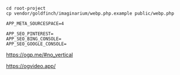 ```
cd root-project
cp vendor/goldfinch/imaginarium/webp.php.example public/webp.php
```

```
APP_META_SOURCESPACE=4

APP_SEO_PINTEREST=
APP_SEO_BING_CONSOLE=
APP_SEO_GOOGLE_CONSOLE=
```

https://ogp.me/#no_vertical


https://ogvideo.app/


